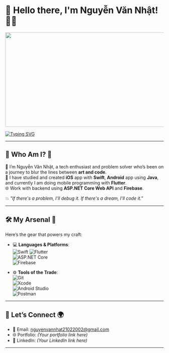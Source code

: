 # 👋 Hello there, I'm Nguyễn Văn Nhật!👨‍💻

<p>
  <img src="https://example.com/your-lottie-animation.gif" width="600" height="300">
</p>

[![Typing SVG](https://readme-typing-svg.herokuapp.com?font=Fira+Code&pause=1000&color=07F718&width=435&lines=%F0%9F%93%B1%F0%9F%93%B2+I'M+MOBILE+DEVELOPER;Creators+of+apps+so+you'll+never+be+;away+from+your+phone;(unless+the+battery+runs+out))](https://git.io/typing-svg)

---

## 🌟 Who Am I? 🤔  
🎯 I’m Nguyễn Văn Nhật, a tech enthusiast and problem solver who’s been on a journey to blur the lines between **art and code**.  
📱 I have studied and created ****iOS**** app with ****Swift****, ****Android**** app using ****Java****, and currently I am doing mobile programming with ****Flutter****.  
🌐 Work with backend using ****ASP.NET Core Web API**** and ****Firebase****.  

💥 *"If there's a problem, I'll debug it. If there's a dream, I'll code it."*

---

## 🛠️ My Arsenal 🔧  
Here’s the gear that powers my craft:  
- 💻 **Languages & Platforms**:  
  ![Swift](https://img.shields.io/badge/-Swift-orange?logo=swift&logoColor=white)
  ![Flutter](https://img.shields.io/badge/-Flutter-blue?logo=flutter&logoColor=white)  
  ![ASP.NET Core](https://img.shields.io/badge/-ASP.NET%20Core-blueviolet?logo=.net&logoColor=white)  
  ![Firebase](https://img.shields.io/badge/-Firebase-yellow?logo=firebase&logoColor=white)  

- ⚙️ **Tools of the Trade**:  
  ![Git](https://img.shields.io/badge/-Git-red?logo=git&logoColor=white)  
  ![Xcode](https://img.shields.io/badge/-Xcode-blue?logo=xcode&logoColor=white)  
  ![Android Studio](https://img.shields.io/badge/-Android%20Studio-green?logo=androidstudio&logoColor=white)  
  ![Postman](https://img.shields.io/badge/-Postman-orange?logo=postman&logoColor=white)  

---


## 💬 Let’s Connect 🌍  
- 📧 Email: [nguyenvannhat21022002@gmail.com](mailto:nguyenvannhat21022002@gmail.com)  
- 🌐 Portfolio: *(Your portfolio link here)*  
- 💼 LinkedIn: *(Your LinkedIn link here)*  

---
